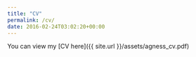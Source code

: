 ```yaml
---
title: "CV"
permalink: /cv/
date: 2016-02-24T03:02:20+00:00
---
```

You can view my [CV here]({{ site.url }}/assets/agness_cv.pdf)
